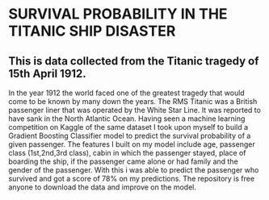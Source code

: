 # SURVIVAL PROBABILITY IN THE TITANIC SHIP DISASTER
## This is data collected from the Titanic tragedy of 15th April 1912.
In the year 1912 the world faced one of the greatest tragedy that would come to be known by many down the years. 
The RMS Titanic was a British passenger liner that was operated by the White Star Line. It was reported to have sank in the North Atlantic Ocean.
Having seen a machine learning competition on Kaggle of the same dataset I took upon myself to build a Gradient Boosting Classifier model to predict the survival probability of a given passenger.
The features I built on my model include age, passenger class (1st,2nd,3rd class), cabin in which the passenger stayed, place of boarding the ship, 
if the passenger came alone or had family and the gender of the passenger. With this i was able to predict the passenger who survived and got a score of 78% on my predictions.
The repository is free anyone to download the data and improve on the model.
